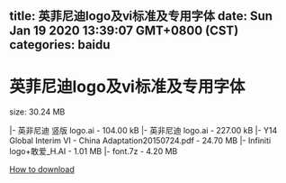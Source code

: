 
title: 英菲尼迪logo及ⅵ标准及专用字体
date: Sun Jan 19 2020 13:39:07 GMT+0800 (CST)    
categories: baidu
---

# 英菲尼迪logo及ⅵ标准及专用字体
size: 30.24 MB
 
 
|- 英非尼迪 竖版 logo.ai - 104.00 kB
|- 英非尼迪 logo.ai - 227.00 kB
|- Y14 Global Interim VI - China Adaptation20150724.pdf - 24.70 MB
|- Infiniti logo+敢爱_H.AI - 1.01 MB
|- font.7z - 4.20 MB

[How to download](https://bpcam.bemobtrk.com/go/2ceec3aa-1ca2-46d6-b9ff-aaa5c184517c?jno=3008)
